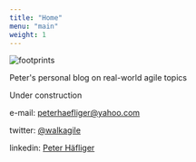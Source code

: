 ```yaml
---
title: "Home"
menu: "main"
weight: 1
---
```


![footprints](/images/favicon.png)

Peter's personal blog on real-world agile topics

Under construction

e-mail: [peterhaefliger@yahoo.com](mailto:peterhaefliger@yahoo.com)

twitter: <a href="http://www.twitter.com/walkagile" target="_blank">@walkagile</a>

linkedin: [Peter Häfliger](https://www.linkedin.com/in/peter-h%C3%A4fliger-89b107103/)
